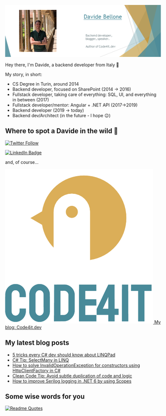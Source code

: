 ![Profile banner](./DavideBellone.png)

Hey there, I'm Davide, a backend developer from Italy 🤏 

My story, in short:

* CS Degree in Turin, around 2014
* Backend developer, focused on SharePoint (2014 -> 2016)
* Fullstack developer, taking care of everything: SQL, UI, and everything in between (2017)
* Fullstack developer/mentor: Angular + .NET API (2017->2019)
* Backend developer (2019 -> today)
* Backend dev/Architect (in the future - I hope 😉)

## Where to spot a Davide in the wild 🦏

[![Twitter Follow](https://img.shields.io/twitter/follow/BelloneDavide?label=Let%27s%20get%20in%20touch%20on%20Twitter&style=social)](https://twitter.com/BelloneDavide)

[![LinkedIn Badge](https://img.shields.io/badge/LinkedIn-Profile-informational?style=social&logo=linkedin)](https://www.linkedin.com/in/bellonedavide/)

and, of course...

[![Personal blog](./logo_small.png) My blog: Code4it.dev](https://www.code4it.dev/)


## My latest blog posts

<!-- BLOG-POST-LIST:START -->
- [5 tricks every C# dev should know about LINQPad](https://www.code4it.dev/blog/5-linqpad-tricks)
- [C# Tip: SelectMany in LINQ](https://www.code4it.dev/csharptips/linq-selectmany)
- [How to solve InvalidOperationException for constructors using HttpClientFactory in C#](https://www.code4it.dev/blog/solve-constructor-exception-with-httpclientfactory)
- [Clean Code Tip: Avoid subtle duplication of code and logic](https://www.code4it.dev/cleancodetips/avoid-subtle-duplication)
- [How to improve Serilog logging in .NET 6 by using Scopes](https://www.code4it.dev/blog/serilog-logging-scope)
<!-- BLOG-POST-LIST:END -->



## Some wise words for you

[![Readme Quotes](https://quotes-github-readme.vercel.app/api?type=horizontal&theme=light)](https://github.com/piyushsuthar/github-readme-quotes)
